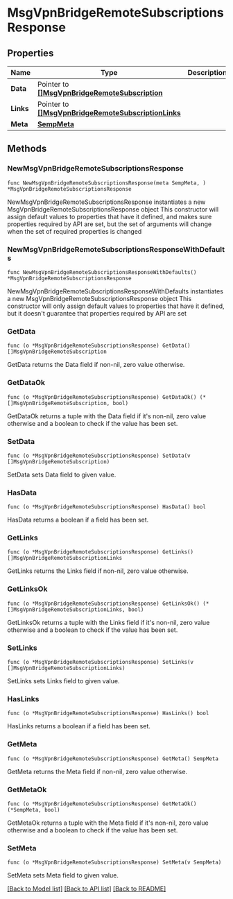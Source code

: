 # MsgVpnBridgeRemoteSubscriptionsResponse

## Properties

Name | Type | Description | Notes
------------ | ------------- | ------------- | -------------
**Data** | Pointer to [**[]MsgVpnBridgeRemoteSubscription**](MsgVpnBridgeRemoteSubscription.md) |  | [optional] 
**Links** | Pointer to [**[]MsgVpnBridgeRemoteSubscriptionLinks**](MsgVpnBridgeRemoteSubscriptionLinks.md) |  | [optional] 
**Meta** | [**SempMeta**](SempMeta.md) |  | 

## Methods

### NewMsgVpnBridgeRemoteSubscriptionsResponse

`func NewMsgVpnBridgeRemoteSubscriptionsResponse(meta SempMeta, ) *MsgVpnBridgeRemoteSubscriptionsResponse`

NewMsgVpnBridgeRemoteSubscriptionsResponse instantiates a new MsgVpnBridgeRemoteSubscriptionsResponse object
This constructor will assign default values to properties that have it defined,
and makes sure properties required by API are set, but the set of arguments
will change when the set of required properties is changed

### NewMsgVpnBridgeRemoteSubscriptionsResponseWithDefaults

`func NewMsgVpnBridgeRemoteSubscriptionsResponseWithDefaults() *MsgVpnBridgeRemoteSubscriptionsResponse`

NewMsgVpnBridgeRemoteSubscriptionsResponseWithDefaults instantiates a new MsgVpnBridgeRemoteSubscriptionsResponse object
This constructor will only assign default values to properties that have it defined,
but it doesn't guarantee that properties required by API are set

### GetData

`func (o *MsgVpnBridgeRemoteSubscriptionsResponse) GetData() []MsgVpnBridgeRemoteSubscription`

GetData returns the Data field if non-nil, zero value otherwise.

### GetDataOk

`func (o *MsgVpnBridgeRemoteSubscriptionsResponse) GetDataOk() (*[]MsgVpnBridgeRemoteSubscription, bool)`

GetDataOk returns a tuple with the Data field if it's non-nil, zero value otherwise
and a boolean to check if the value has been set.

### SetData

`func (o *MsgVpnBridgeRemoteSubscriptionsResponse) SetData(v []MsgVpnBridgeRemoteSubscription)`

SetData sets Data field to given value.

### HasData

`func (o *MsgVpnBridgeRemoteSubscriptionsResponse) HasData() bool`

HasData returns a boolean if a field has been set.

### GetLinks

`func (o *MsgVpnBridgeRemoteSubscriptionsResponse) GetLinks() []MsgVpnBridgeRemoteSubscriptionLinks`

GetLinks returns the Links field if non-nil, zero value otherwise.

### GetLinksOk

`func (o *MsgVpnBridgeRemoteSubscriptionsResponse) GetLinksOk() (*[]MsgVpnBridgeRemoteSubscriptionLinks, bool)`

GetLinksOk returns a tuple with the Links field if it's non-nil, zero value otherwise
and a boolean to check if the value has been set.

### SetLinks

`func (o *MsgVpnBridgeRemoteSubscriptionsResponse) SetLinks(v []MsgVpnBridgeRemoteSubscriptionLinks)`

SetLinks sets Links field to given value.

### HasLinks

`func (o *MsgVpnBridgeRemoteSubscriptionsResponse) HasLinks() bool`

HasLinks returns a boolean if a field has been set.

### GetMeta

`func (o *MsgVpnBridgeRemoteSubscriptionsResponse) GetMeta() SempMeta`

GetMeta returns the Meta field if non-nil, zero value otherwise.

### GetMetaOk

`func (o *MsgVpnBridgeRemoteSubscriptionsResponse) GetMetaOk() (*SempMeta, bool)`

GetMetaOk returns a tuple with the Meta field if it's non-nil, zero value otherwise
and a boolean to check if the value has been set.

### SetMeta

`func (o *MsgVpnBridgeRemoteSubscriptionsResponse) SetMeta(v SempMeta)`

SetMeta sets Meta field to given value.



[[Back to Model list]](../README.md#documentation-for-models) [[Back to API list]](../README.md#documentation-for-api-endpoints) [[Back to README]](../README.md)


